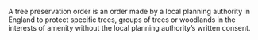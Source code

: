 A tree preservation order is an order made by a local planning authority in England to protect specific trees, groups of trees or woodlands in the interests of amenity without the local planning authority’s written consent.